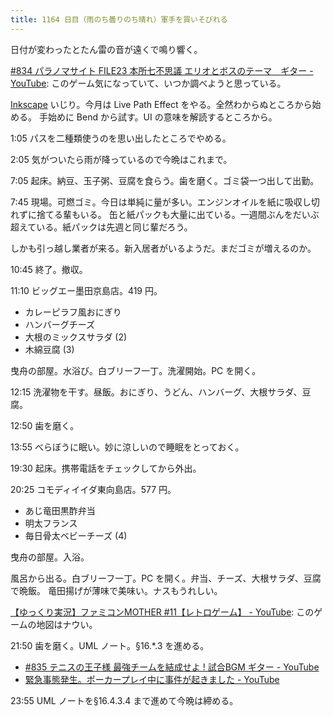 ```yaml
---
title: 1164 日目（雨のち曇りのち晴れ）軍手を買いそびれる
---
```


日付が変わったとたん雷の音が遠くで鳴り響く。

[#834 パラノマサイト FILE23 本所七不思議 エリオとボスのテーマ　ギター - YouTube](https://www.youtube.com/watch?v=jfOgmwVIyRc):
このゲーム気になっていて、いつか調べようと思っている。

[Inkscape] いじり。今月は Live Path Effect をやる。全然わからぬところから始める。
手始めに Bend から試す。UI の意味を解読するところから。

1:05 パスを二種類使うのを思い出したところでやめる。

2:05 気がついたら雨が降っているので今晩はこれまで。

7:05 起床。納豆、玉子粥、豆腐を食らう。歯を磨く。ゴミ袋一つ出して出勤。

7:45 現場。可燃ゴミ。今日は単純に量が多い。エンジンオイルを紙に吸収し切れずに捨てる輩もいる。
缶と紙パックも大量に出ている。一週間ぶんをだいぶ超えている。紙パックは先週と同じ輩だろう。

しかも引っ越し業者が来る。新入居者がいるようだ。まだゴミが増えるのか。

10:45 終了。撤収。

11:10 ビッグエー墨田京島店。419 円。

* カレーピラフ風おにぎり
* ハンバーグチーズ
* 大根のミックスサラダ (2)
* 木綿豆腐 (3)

曳舟の部屋。水浴び。白ブリーフ一丁。洗濯開始。PC を開く。

12:15 洗濯物を干す。昼飯。おにぎり、うどん、ハンバーグ、大根サラダ、豆腐。

12:50 歯を磨く。

13:55 べらぼうに眠い。妙に涼しいので睡眠をとっておく。

19:30 起床。携帯電話をチェックしてから外出。

20:25 コモディイイダ東向島店。577 円。

* あじ竜田黒酢弁当
* 明太フランス
* 毎日骨太ベビーチーズ (4)

曳舟の部屋。入浴。

風呂から出る。白ブリーフ一丁。PC を開く。弁当、チーズ、大根サラダ、豆腐で晩飯。
竜田揚げが薄味で美味い。ナスもうれしい。

[【ゆっくり実況】ファミコンMOTHER #11【レトロゲーム】 - YouTube](https://www.youtube.com/watch?v=X2tHfvaNH6A):
このゲームの地図はナウい。

21:50 歯を磨く。UML ノート。§16.*.3 を進める。

* [#835 テニスの王子様 最強チームを結成せよ ! 試合BGM ギター - YouTube](https://www.youtube.com/watch?v=uo6n3w9V3PQ)
* [緊急事態発生。ポーカープレイ中に事件が起きました - YouTube](https://www.youtube.com/watch?v=oZl7xXnDTPk)

23:55 UML ノートを§16.4.3.4 まで進めて今晩は締める。

[Inkscape]: <https://inkscape.org/>
